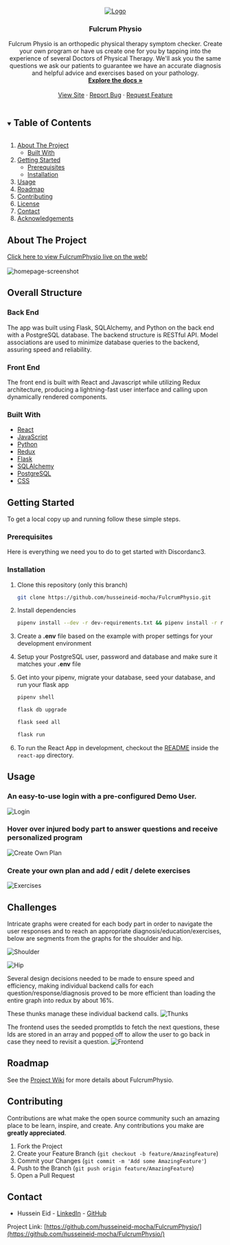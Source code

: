 <!-- PROJECT SHIELDS -->
<!--
*** I'm using markdown "reference style" links for readability.
*** Reference links are enclosed in brackets [ ] instead of parentheses ( ).
*** See the bottom of this document for the declaration of the reference variables
*** for contributors-url, forks-url, etc. This is an optional, concise syntax you may use.
*** https://www.markdownguide.org/basic-syntax/#reference-style-links
-->



<!-- PROJECT LOGO -->
<br />
<p align="center">
  <a href="https://fulcrumphysio.herokuapp.com/">
    <img src="./READMEImages/fulcrumLogo.png" alt="Logo" style="background-color:white">
  </a>

  <h3 align="center">Fulcrum Physio</h3>

  <p align="center">
   Fulcrum Physio is an orthopedic physical therapy symptom checker. Create your own program or have us create one for you by tapping into the experience of several Doctors of Physical Therapy. We'll ask you the same questions we ask our patients to guarantee we have an accurate diagnosis and helpful advice and exercises based on your pathology. 
    <br />
    <a href="https://github.com/husseineid-mocha/FulcrumPhysio/wiki"><strong>Explore the docs »</strong></a>
    <br />
    <br />
    <a href="https://fulcrumphysio.herokuapp.com/">View Site</a>
    ·
    <a href="https://github.com/husseineid-mocha/FulcrumPhysio/issues">Report Bug</a>
    ·
    <a href="https://github.com/husseineid-mocha/FulcrumPhysio/issues">Request Feature</a>
  </p>
</p>



<!-- TABLE OF CONTENTS -->
<details open="open">
  <summary><h2 style="display: inline-block">Table of Contents</h2></summary>
  <ol>
    <li>
      <a href="#about-the-project">About The Project</a>
      <ul>
        <li><a href="#built-with">Built With</a></li>
      </ul>
    </li>
    <li>
      <a href="#getting-started">Getting Started</a>
      <ul>
        <li><a href="#prerequisites">Prerequisites</a></li>
        <li><a href="#installation">Installation</a></li>
      </ul>
    </li>
    <li><a href="#usage">Usage</a></li>
    <li><a href="#roadmap">Roadmap</a></li>
    <li><a href="#contributing">Contributing</a></li>
    <li><a href="#license">License</a></li>
    <li><a href="#contact">Contact</a></li>
    <li><a href="#acknowledgements">Acknowledgements</a></li>
  </ol>
</details>



<!-- ABOUT THE PROJECT -->
## About The Project

[Click here to view FulcrumPhysio live on the web!](https://fulcrumphysio.herokuapp.com/)
<br>
</br>
![homepage-screenshot](READMEImages/splash.png)

## Overall Structure

### Back End
The app was built using Flask, SQLAlchemy, and Python on the back end with a PostgreSQL database. The backend structure is RESTful API. Model associations are used to minimize database queries to the backend, assuring speed and reliability.

### Front End
The front end is built with React and Javascript while utilizing Redux architecture, producing a lightning-fast user interface and calling upon dynamically rendered components.

### Built With

* [React](https://reactjs.org/)
* [JavaScript](https://www.javascript.com/)
* [Python](https://docs.python.org/3/)
* [Redux](https://redux.js.org/)
* [Flask](https://flask.palletsprojects.com/en/1.1.x/)
* [SQLAlchemy](https://flask-sqlalchemy.palletsprojects.com/en/2.x/)
* [PostgreSQL](https://www.postgresql.org/docs/current/)
* [CSS](http://www.css3.info/)

<!-- GETTING STARTED -->
## Getting Started

To get a local copy up and running follow these simple steps.

### Prerequisites

Here is everything we need you to do to get started with Discordanc3.

### Installation

1. Clone this repository (only this branch)

   ```bash
   git clone https://github.com/husseineid-mocha/FulcrumPhysio.git
   ```

2. Install dependencies

      ```bash
      pipenv install --dev -r dev-requirements.txt && pipenv install -r requirements.txt
      ```

3. Create a **.env** file based on the example with proper settings for your
   development environment
4. Setup your PostgreSQL user, password and database and make sure it matches your **.env** file

5. Get into your pipenv, migrate your database, seed your database, and run your flask app

   ```bash
   pipenv shell
   ```

   ```bash
   flask db upgrade
   ```

   ```bash
   flask seed all
   ```

   ```bash
   flask run
   ```

6. To run the React App in development, checkout the [README](./react-app/README.md) inside the `react-app` directory.


<!-- USAGE EXAMPLES -->
## Usage
### An easy-to-use login with a pre-configured Demo User.
![Login](READMEImages/demoLogin.png)
### Hover over injured body part to answer questions and receive personalized program
![Create Own Plan](READMEImages/createOwnPlan.gif)
### Create your own plan and add / edit / delete exercises
![Exercises](READMEImages/addEditDelete.gif)

## Challenges
Intricate graphs were created for each body part in order to navigate the user responses and to reach an appropriate diagnosis/education/exercises, below are segments from the graphs for the shoulder and hip.

![Shoulder](READMEImages/shoulderGraph.jpeg)

![Hip](READMEImages/hipGraph.jpeg)

Several design decisions needed to be made to ensure speed and efficiency, making individual backend calls for each question/response/diagnosis proved to be more efficient than loading the entire graph into redux by about 16%.

These thunks manage these individual backend calls.
![Thunks](READMEImages/thunks.png)

The frontend uses the seeded promptIds to fetch the next questions, these Ids are stored in an array and popped off to allow the user to go back in case they need to revisit a question.
![Frontend](READMEImages/frontEndmanagement.png)

<!-- ROADMAP -->
## Roadmap

See the [Project Wiki](https://github.com/husseineid-mocha/FulcrumPhysio/wiki) for more details about FulcrumPhysio.

<!-- CONTRIBUTING -->
## Contributing

Contributions are what make the open source community such an amazing place to be learn, inspire, and create. Any contributions you make are **greatly appreciated**.

1. Fork the Project
2. Create your Feature Branch (`git checkout -b feature/AmazingFeature`)
3. Commit your Changes (`git commit -m 'Add some AmazingFeature'`)
4. Push to the Branch (`git push origin feature/AmazingFeature`)
5. Open a Pull Request



<!-- CONTACT -->
## Contact 

* Hussein Eid - [LinkedIn](https://www.linkedin.com/in/hussein-eid/) - [GitHub](https://github.com/husseineid-mocha)


Project Link: [https://github.com/husseineid-mocha/FulcrumPhysio/](https://github.com/husseineid-mocha/FulcrumPhysio/)
